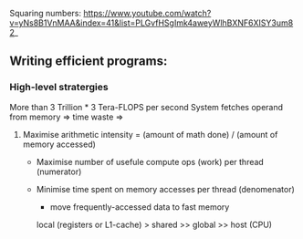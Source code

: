 Squaring numbers:
https://www.youtube.com/watch?v=yNs8B1VnMAA&index=41&list=PLGvfHSgImk4aweyWlhBXNF6XISY3um82_

## Writing efficient programs: 

### High-level stratergies
More than 3 Trillion * 3 Tera-FLOPS per second
System fetches operand from memory => time waste
=> 
1. Maximise arithmetic intensity = (amount of math done) / (amount of memory accessed)

    - Maximise number of usefule compute ops (work) per thread (numerator)
    - Minimise time spent on memory accesses per thread (denomenator)
        * move frequently-accessed data to fast memory

        local (registers or L1-cache) >  shared  >>  global >> host (CPU)
